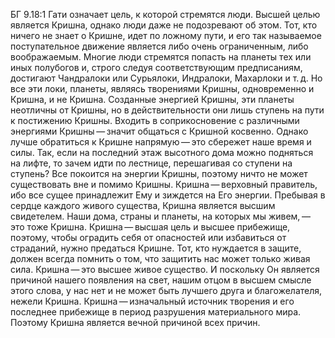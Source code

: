 БГ 9.18:1	Гати означает цель, к которой стремятся люди. Высшей целью является Кришна, однако люди даже не подозревают об этом. Тот, кто ничего не знает о Кришне, идет по ложному пути, и его так называемое поступательное движение является либо очень ограниченным, либо воображаемым. Многие люди стремятся попасть на планеты тех или иных полубогов и, строго следуя соответствующим предписаниям, достигают Чандралоки или Сурьялоки, Индралоки, Махарлоки и т. д. Но все эти локи, планеты, являясь творениями Кришны, одновременно и Кришна, и не Кришна. Созданные энергией Кришны, эти планеты неотличны от Кришны, но в действительности они лишь ступень на пути к постижению Кришны. Входить в соприкосновение с различными энергиями Кришны — значит общаться с Кришной косвенно. Однако лучше обратиться к Кришне напрямую — это сбережет наше время и силы. Так, если на последний этаж высотного дома можно подняться на лифте, то зачем идти по лестнице, перешагивая со ступени на ступень? Все покоится на энергии Кришны, поэтому ничто не может существовать вне и помимо Кришны. Кришна — верховный правитель, ибо все сущее принадлежит Ему и зиждется на Его энергии. Пребывая в сердце каждого живого существа, Кришна является высшим свидетелем. Наши дома, страны и планеты, на которых мы живем, — это тоже Кришна. Кришна — высшая цель и высшее прибежище, поэтому, чтобы оградить себя от опасностей или избавиться от страданий, нужно предаться Кришне. Тот, кто нуждается в защите, должен всегда помнить о том, что защитить нас может только живая сила. Кришна — это высшее живое существо. И поскольку Он является причиной нашего появления на свет, нашим отцом в высшем смысле этого слова, у нас нет и не может быть лучшего друга и благожелателя, нежели Кришна. Кришна — изначальный источник творения и его последнее прибежище в период разрушения материального мира. Поэтому Кришна является вечной причиной всех причин.